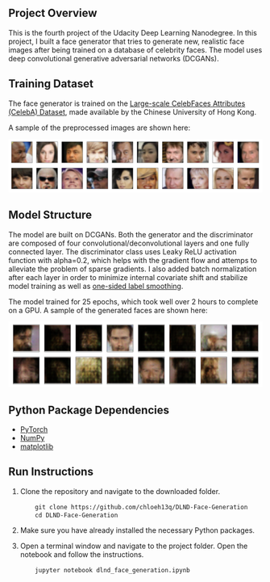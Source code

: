 ## Project Overview

This is the fourth project of the Udacity Deep Learning Nanodegree. In this project, I built a face generator that tries to generate new, realistic face images after being trained on a database of celebrity faces. The model uses deep convolutional generative adversarial networks (DCGANs).

## Training Dataset

The face generator is trained on the [Large-scale CelebFaces Attributes (CelebA) Dataset](http://mmlab.ie.cuhk.edu.hk/projects/CelebA.html), made available by the Chinese University of Hong Kong.

A sample of the preprocessed images are shown here:

![preprocessed images](./preprocessed_images.png)

## Model Structure

The model are built on DCGANs. Both the generator and the discriminator are composed of four convolutional/deconvolutional layers and one fully connected layer. The discriminator class uses Leaky ReLU activation function with alpha=0.2, which helps with the gradient flow and attemps to alleviate the problem of sparse gradients. I also added batch normalization after each layer in order to minimize internal covariate shift and stabilize model training as well as [one-sided label smoothing](https://arxiv.org/abs/1606.03498).

The model trained for 25 epochs, which took well over 2 hours to complete on a GPU. A sample of the generated faces are shown here:

![generated faces](./output.png)

## Python Package Dependencies

* [PyTorch](https://pytorch.org/)
* [NumPy](https://numpy.org/install/)
* [matplotlib](https://matplotlib.org/3.3.0/users/installing.html)

## Run Instructions

1. Clone the repository and navigate to the downloaded folder.
	
	```	
		git clone https://github.com/chloeh13q/DLND-Face-Generation
		cd DLND-Face-Generation
	```
2. Make sure you have already installed the necessary Python packages.
3. Open a terminal window and navigate to the project folder. Open the notebook and follow the instructions.
	
	```
		jupyter notebook dlnd_face_generation.ipynb
	```
